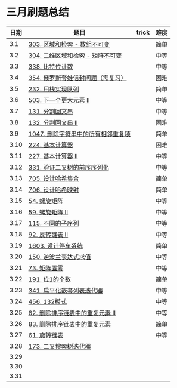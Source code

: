 

# 三月刷题总结

| 日期 | 题目                                                         | trick | 难度 |
| ---- | ------------------------------------------------------------ | ----- | ---- |
| 3.1  | [303. 区域和检索 - 数组不可变](https://leetcode-cn.com/problems/range-sum-query-immutable/) |       | 简单 |
| 3.2  | [304. 二维区域和检索 - 矩阵不可变](https://leetcode-cn.com/problems/range-sum-query-2d-immutable/) |       | 中等 |
| 3.3  | [338. 比特位计数](https://leetcode-cn.com/problems/counting-bits/) |       | 中等 |
| 3.4  | [354. 俄罗斯套娃信封问题（需复习）](https://leetcode-cn.com/problems/russian-doll-envelopes/) |       | 困难 |
| 3.5  | [232. 用栈实现队列](https://leetcode-cn.com/problems/implement-queue-using-stacks/) |       | 简单 |
| 3.6  | [503. 下一个更大元素 II](https://leetcode-cn.com/problems/next-greater-element-ii/) |       | 中等 |
| 3.7  | [131. 分割回文串](https://leetcode-cn.com/problems/palindrome-partitioning/) |       | 中等 |
| 3.8  | [132. 分割回文串 II](https://leetcode-cn.com/problems/palindrome-partitioning-ii/) |       | 困难 |
| 3.9  | [1047. 删除字符串中的所有相邻重复项](https://leetcode-cn.com/problems/remove-all-adjacent-duplicates-in-string/) |       | 简单 |
| 3.10 | [224. 基本计算器](https://leetcode-cn.com/problems/basic-calculator/) |       | 困难 |
| 3.11 | [227. 基本计算器 II](https://leetcode-cn.com/problems/basic-calculator-ii/) |       | 中等 |
| 3.12 | [331. 验证二叉树的前序序列化](https://leetcode-cn.com/problems/verify-preorder-serialization-of-a-binary-tree/) |       | 中等 |
| 3.13 | [705. 设计哈希集合](https://leetcode-cn.com/problems/design-hashset/) |       | 简单 |
| 3.14 | [706. 设计哈希映射](https://leetcode-cn.com/problems/design-hashmap/) |       | 简单 |
| 3.15 | [54. 螺旋矩阵](https://leetcode-cn.com/problems/spiral-matrix/) |       | 中等 |
| 3.16 | [59. 螺旋矩阵 II](https://leetcode-cn.com/problems/spiral-matrix-ii/) |       | 中等 |
| 3.17 | [115. 不同的子序列](https://leetcode-cn.com/problems/distinct-subsequences/) |       | 中等 |
| 3.18 | [92. 反转链表 II](https://leetcode-cn.com/problems/reverse-linked-list-ii/) |       | 中等 |
| 3.19 | [1603. 设计停车系统](https://leetcode-cn.com/problems/design-parking-system/) |       | 简单 |
| 3.20 | [150. 逆波兰表达式求值](https://leetcode-cn.com/problems/evaluate-reverse-polish-notation/) |       | 中等 |
| 3.21 | [73. 矩阵置零](https://leetcode-cn.com/problems/set-matrix-zeroes/) |       | 中等 |
| 3.22 | [191. 位1的个数](https://leetcode-cn.com/problems/number-of-1-bits/) |       | 简单 |
| 3.23 | [341. 扁平化嵌套列表迭代器](https://leetcode-cn.com/problems/flatten-nested-list-iterator/) |       | 中等 |
| 3.24 | [456. 132模式](https://leetcode-cn.com/problems/132-pattern/) |       | 中等 |
| 3.25 | [82. 删除排序链表中的重复元素 II](https://leetcode-cn.com/problems/remove-duplicates-from-sorted-list-ii/) |       | 中等 |
| 3.26 | [83. 删除排序链表中的重复元素](https://leetcode-cn.com/problems/remove-duplicates-from-sorted-list/) |       | 简单 |
| 3.27 | [61. 旋转链表](https://leetcode-cn.com/problems/rotate-list/) |       | 中等 |
| 3.28 | [173. 二叉搜索树迭代器](https://leetcode-cn.com/problems/binary-search-tree-iterator/) |       |      |
| 3.29 |                                                              |       |      |
| 3.30 |                                                              |       |      |
| 3.31 |                                                              |       |      |

